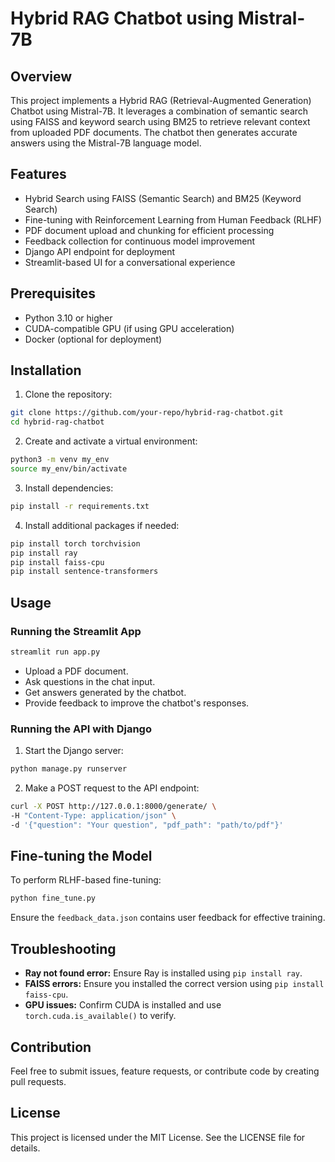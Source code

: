 # Hybrid RAG Chatbot using Mistral-7B

## Overview
This project implements a Hybrid RAG (Retrieval-Augmented Generation) Chatbot using Mistral-7B. It leverages a combination of semantic search using FAISS and keyword search using BM25 to retrieve relevant context from uploaded PDF documents. The chatbot then generates accurate answers using the Mistral-7B language model.

## Features
- Hybrid Search using FAISS (Semantic Search) and BM25 (Keyword Search)
- Fine-tuning with Reinforcement Learning from Human Feedback (RLHF)
- PDF document upload and chunking for efficient processing
- Feedback collection for continuous model improvement
- Django API endpoint for deployment
- Streamlit-based UI for a conversational experience

## Prerequisites
- Python 3.10 or higher
- CUDA-compatible GPU (if using GPU acceleration)
- Docker (optional for deployment)

## Installation
1. Clone the repository:
```bash
git clone https://github.com/your-repo/hybrid-rag-chatbot.git
cd hybrid-rag-chatbot
```

2. Create and activate a virtual environment:
```bash
python3 -m venv my_env
source my_env/bin/activate
```

3. Install dependencies:
```bash
pip install -r requirements.txt
```

4. Install additional packages if needed:
```bash
pip install torch torchvision
pip install ray
pip install faiss-cpu
pip install sentence-transformers
```

## Usage
### Running the Streamlit App
```bash
streamlit run app.py
```
- Upload a PDF document.
- Ask questions in the chat input.
- Get answers generated by the chatbot.
- Provide feedback to improve the chatbot's responses.

### Running the API with Django
1. Start the Django server:
```bash
python manage.py runserver
```
2. Make a POST request to the API endpoint:
```bash
curl -X POST http://127.0.0.1:8000/generate/ \
-H "Content-Type: application/json" \
-d '{"question": "Your question", "pdf_path": "path/to/pdf"}'
```

## Fine-tuning the Model
To perform RLHF-based fine-tuning:
```bash
python fine_tune.py
```
Ensure the `feedback_data.json` contains user feedback for effective training.

## Troubleshooting
- **Ray not found error:** Ensure Ray is installed using `pip install ray`.
- **FAISS errors:** Ensure you installed the correct version using `pip install faiss-cpu`.
- **GPU issues:** Confirm CUDA is installed and use `torch.cuda.is_available()` to verify.

## Contribution
Feel free to submit issues, feature requests, or contribute code by creating pull requests.

## License
This project is licensed under the MIT License. See the LICENSE file for details.

